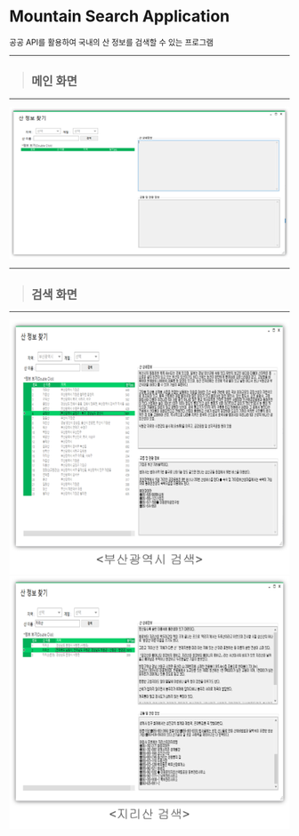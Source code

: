 # Mountain Search Application

공공 API를 활용하여 국내의 산 정보를 검색할 수 있는 프로그램

****
>## 메인 화면
****
![Main](/readmeFile/MountainSearch_Main.png)

****
>## 검색 화면
****
![부산](/readmeFile/MountainSearch_BusanSearch.png) 
![](/readmeFile/MountainSearch_JirisanSearch.png) 

